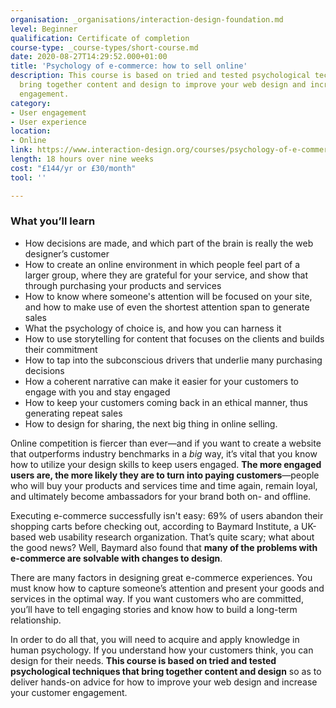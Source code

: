```yaml
---
organisation: _organisations/interaction-design-foundation.md
level: Beginner
qualification: Certificate of completion
course-type: _course-types/short-course.md
date: 2020-08-27T14:29:52.000+01:00
title: 'Psychology of e-commerce: how to sell online'
description: This course is based on tried and tested psychological techniques that
  bring together content and design to improve your web design and increase your customer
  engagement.
category:
- User engagement
- User experience
location:
- Online
link: https://www.interaction-design.org/courses/psychology-of-e-commerce-how-to-sell-online
length: 18 hours over nine weeks
cost: "£144/yr or £30/month"
tool: ''

---
```

### What you’ll learn

* How decisions are made, and which part of the brain is really the web designer’s customer
* How to create an online environment in which people feel part of a larger group, where they are grateful for your service, and show that through purchasing your products and services
* How to know where someone's attention will be focused on your site, and how to make use of even the shortest attention span to generate sales
* What the psychology of choice is, and how you can harness it
* How to use storytelling for content that focuses on the clients and builds their commitment
* How to tap into the subconscious drivers that underlie many purchasing decisions
* How a coherent narrative can make it easier for your customers to engage with you and stay engaged
* How to keep your customers coming back in an ethical manner, thus generating repeat sales
* How to design for sharing, the next big thing in online selling.

Online competition is fiercer than ever—and if you want to create a website that outperforms industry benchmarks in a _big_ way, it’s vital that you know how to utilize your design skills to keep users engaged. **The more engaged users are, the more likely they are to turn into paying customers**—people who will buy your products and services time and time again, remain loyal, and ultimately become ambassadors for your brand both on- and offline.

Executing e-commerce successfully isn't easy: 69% of users abandon their shopping carts before checking out, according to Baymard Institute, a UK-based web usability research organization. That’s quite scary; what about the good news? Well, Baymard also found that **many of the problems with e-commerce are solvable with changes to design**.

There are many factors in designing great e-commerce experiences. You must know how to capture someone’s attention and present your goods and services in the optimal way. If you want customers who are committed, you’ll have to tell engaging stories and know how to build a long-term relationship.

In order to do all that, you will need to acquire and apply knowledge in human psychology. If you understand how your customers think, you can design for their needs. **This course is based on tried and tested psychological techniques that bring together content and design** so as to deliver hands-on advice for how to improve your web design and increase your customer engagement.